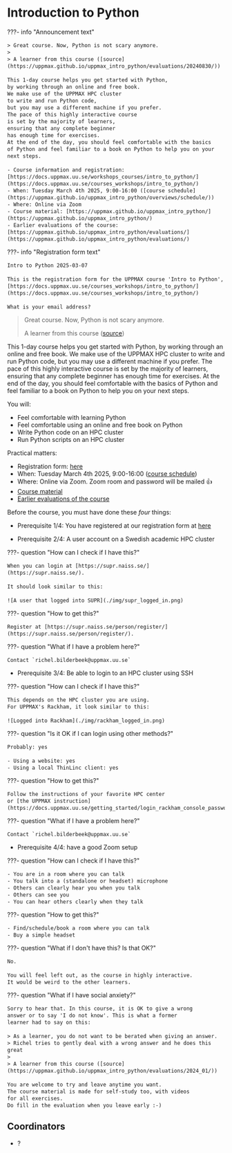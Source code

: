 # Introduction to Python

???- info "Announcement text"

    > Great course. Now, Python is not scary anymore.
    >
    > A learner from this course ([source](https://uppmax.github.io/uppmax_intro_python/evaluations/20240830/))

    This 1-day course helps you get started with Python,
    by working through an online and free book.
    We make use of the UPPMAX HPC cluster
    to write and run Python code,
    but you may use a different machine if you prefer.
    The pace of this highly interactive course
    is set by the majority of learners,
    ensuring that any complete beginner
    has enough time for exercises.
    At the end of the day, you should feel comfortable with the basics
    of Python and feel familiar to a book on Python to help you on your next steps.

    - Course information and registration: [https://docs.uppmax.uu.se/workshops_courses/intro_to_python/](https://docs.uppmax.uu.se/courses_workshops/intro_to_python/)
    - When: Tuesday March 4th 2025, 9:00-16:00 ([course schedule](https://uppmax.github.io/uppmax_intro_python/overviews/schedule/))
    - Where: Online via Zoom
    - Course material: [https://uppmax.github.io/uppmax_intro_python/](https://uppmax.github.io/uppmax_intro_python/)
    - Earlier evaluations of the course: [https://uppmax.github.io/uppmax_intro_python/evaluations/](https://uppmax.github.io/uppmax_intro_python/evaluations/)

???- info "Registration form text"

    Intro to Python 2025-03-07

    This is the registration form for the UPPMAX course 'Intro to Python',
    [https://docs.uppmax.uu.se/courses_workshops/intro_to_python/](https://docs.uppmax.uu.se/courses_workshops/intro_to_python/)

    What is your email address?

> Great course. Now, Python is not scary anymore.
>
> A learner from this course ([source](https://uppmax.github.io/uppmax_intro_python/evaluations/20240830/))

This 1-day course helps you get started with Python,
by working through an online and free book.
We make use of the UPPMAX HPC cluster
to write and run Python code,
but you may use a different machine if you prefer.
The pace of this highly interactive course
is set by the majority of learners,
ensuring that any complete beginner
has enough time for exercises.
At the end of the day, you should feel comfortable with the basics
of Python and feel familiar to a book on Python to help you on your next steps.

You will:

- Feel comfortable with learning Python
- Feel comfortable using an online and free book on Python
- Write Python code on an HPC cluster
- Run Python scripts on an HPC cluster

Practical matters:

- Registration form: [here](https://forms.gle/kzazFVBBo6HPHfub9)
- When: Tuesday March 4th 2025, 9:00-16:00 ([course schedule](https://uppmax.github.io/uppmax_intro_python/overviews/schedule/))
- Where: Online via Zoom. Zoom room and password will be mailed :+1:
- [Course material](https://uppmax.github.io/uppmax_intro_python/)
- [Earlier evaluations of the course](https://uppmax.github.io/uppmax_intro_python/evaluations/)

Before the course, you must have done these *four* things:

- Prerequisite 1/4: You have registered at our registration form at [here](https://forms.gle/kzazFVBBo6HPHfub9)

- Prerequisite 2/4: A user account on a Swedish academic HPC cluster

???- question "How can I check if I have this?"

    When you can login at [https://supr.naiss.se/](https://supr.naiss.se/).

    It should look similar to this:

    ![A user that logged into SUPR](./img/supr_logged_in.png)

???- question "How to get this?"

    Register at [https://supr.naiss.se/person/register/](https://supr.naiss.se/person/register/).

???- question "What if I have a problem here?"

    Contact `richel.bilderbeek@uppmax.uu.se`

- Prerequisite 3/4: Be able to login to an HPC cluster using SSH

???- question "How can I check if I have this?"

    This depends on the HPC cluster you are using.
    For UPPMAX's Rackham, it look similar to this:

    ![Logged into Rackham](./img/rackham_logged_in.png)

???- question "Is it OK if I can login using other methods?"

    Probably: yes

    - Using a website: yes
    - Using a local ThinLinc client: yes

???- question "How to get this?"

    Follow the instructions of your favorite HPC center
    or [the UPPMAX instruction](https://docs.uppmax.uu.se/getting_started/login_rackham_console_password/)

???- question "What if I have a problem here?"

    Contact `richel.bilderbeek@uppmax.uu.se`

- Prerequisite 4/4: have a good Zoom setup

???- question "How can I check if I have this?"

    - You are in a room where you can talk
    - You talk into a (standalone or headset) microphone
    - Others can clearly hear you when you talk
    - Others can see you
    - You can hear others clearly when they talk

???- question "How to get this?"

    - Find/schedule/book a room where you can talk
    - Buy a simple headset

???- question "What if I don't have this? Is that OK?"

    No.

    You will feel left out, as the course in highly interactive.
    It would be weird to the other learners.

???- question "What if I have social anxiety?"

    Sorry to hear that. In this course, it is OK to give a wrong
    answer or to say 'I do not know'. This is what a former
    learner had to say on this:

    > As a learner, you do not want to be berated when giving an answer.
    > Richel tries to gently deal with a wrong answer and he does this great
    >
    > A learner from this course ([source](https://uppmax.github.io/uppmax_intro_python/evaluations/2024_01/))

    You are welcome to try and leave anytime you want.
    The course material is made for self-study too, with videos
    for all exercises.
    Do fill in the evaluation when you leave early :-)


## Coordinators

- ?
